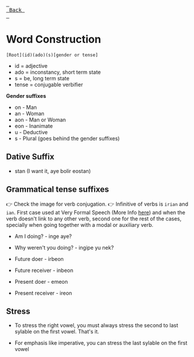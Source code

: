 [<kbd> <br> Back <br> </kbd>][Back]

[Back]: https://metroman.me/en/balkeon/docs

# Word Construction

`[Root](id)(ado)(s)[gender or tense]`
- id = adjective
- ado = inconstancy, short term state
- s = be, long term state
- tense = conjugable verbifier

**Gender suffixes**
- on - Man
- an - Woman
- aon - Man or Woman
- eon - Inanimate
- u - Deductive
- s - Plural (goes behind the gender suffixes)

## Dative Suffix
- stan (I want it, aye bolir eostan)

## Grammatical tense suffixes

👉 Check the image for verb conjugation.
👉 Infinitive of verbs is `irian` and `ian`. First case used at Very Formal Speech (More Info [here]([https://metroman.me/en/balkeon/docs/instructions/formalityregister)) and when the verb doesn't link to any other verb, second one for the rest of the cases, specially when going together with a modal or auxiliary verb.

- Am I doing? - inge aye?
- Why weren't you doing? - ingipe yu nek?

- Future doer - irbeon
- Future receiver - inbeon
- Present doer - emeon
- Present receiver - ireon

## Stress

- To stress the right vowel, you must always stress the second to last sylable on the first vowel. That's it.

- For emphasis like imperative, you can stress the last sylable on the first vowel
